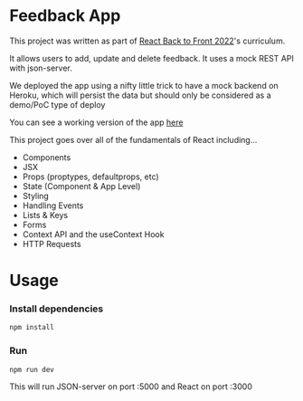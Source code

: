 # Feedback App

This project was written as part of [React Back to Front 2022](https://www.udemy.com/course/react-front-to-back-2022/)'s curriculum.

It allows users to add, update and delete feedback. It uses a mock REST API with json-server.

We deployed the app using a nifty little trick to have a mock backend on Heroku, which will persist the data but should only be considered as a demo/PoC type of deploy

You can see a working version of the app [here](https://villagrat-feedback-app.herokuapp.com/)

This project goes over all of the fundamentals of React including...

- Components
- JSX
- Props (proptypes, defaultprops, etc)
- State (Component & App Level)
- Styling
- Handling Events
- Lists & Keys
- Forms
- Context API and the useContext Hook
- HTTP Requests

# Usage

### Install dependencies

```bash
npm install
```

### Run

```bash
npm run dev
```

This will run JSON-server on port :5000 and React on port :3000
